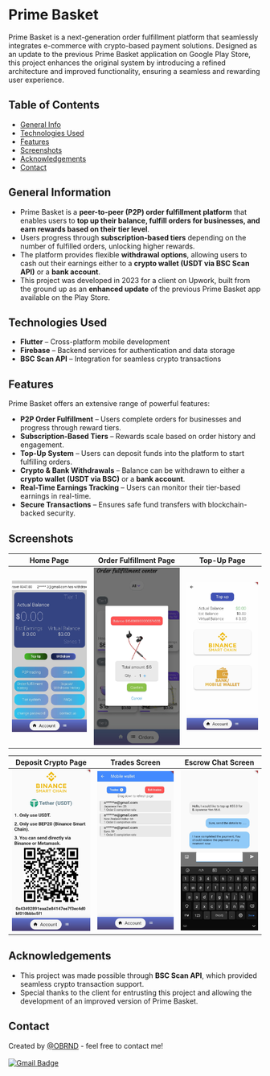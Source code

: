 # Prime Basket

Prime Basket is a next-generation order fulfillment platform that seamlessly integrates e-commerce with crypto-based payment solutions. Designed as an update to the previous Prime Basket application on Google Play Store, this project enhances the original system by introducing a refined architecture and improved functionality, ensuring a seamless and rewarding user experience.

## Table of Contents
* [General Info](#general-information)
* [Technologies Used](#technologies-used)
* [Features](#features)
* [Screenshots](#screenshots)
* [Acknowledgements](#acknowledgements)
* [Contact](#contact)

## General Information
- Prime Basket is a **peer-to-peer (P2P) order fulfillment platform** that enables users to **top up their balance, fulfill orders for businesses, and earn rewards based on their tier level**.
- Users progress through **subscription-based tiers** depending on the number of fulfilled orders, unlocking higher rewards.
- The platform provides flexible **withdrawal options**, allowing users to cash out their earnings either to a **crypto wallet (USDT via BSC Scan API)** or a **bank account**.
- This project was developed in 2023 for a client on Upwork, built from the ground up as an **enhanced update** of the previous Prime Basket app available on the Play Store.

## Technologies Used
- **Flutter** – Cross-platform mobile development
- **Firebase** – Backend services for authentication and data storage
- **BSC Scan API** – Integration for seamless crypto transactions

## Features
Prime Basket offers an extensive range of powerful features:
- **P2P Order Fulfillment** – Users complete orders for businesses and progress through reward tiers.
- **Subscription-Based Tiers** – Rewards scale based on order history and engagement.
- **Top-Up System** – Users can deposit funds into the platform to start fulfilling orders.
- **Crypto & Bank Withdrawals** – Balance can be withdrawn to either a **crypto wallet (USDT via BSC)** or a **bank account**.
- **Real-Time Earnings Tracking** – Users can monitor their tier-based earnings in real-time.
- **Secure Transactions** – Ensures safe fund transfers with blockchain-backed security.

## Screenshots

| Home Page              | Order Fulfillment Page  | Top-Up Page            |
| ---------------------- | ---------------------- | ---------------------- |
| ![Home](Screenshots/Home.jpg) | ![Orders](Screenshots/Orders.jpg) | ![Top-Up](Screenshots/Topup.jpg) |

| Deposit Crypto Page   | Trades Screen          | Escrow Chat Screen     |
| ---------------------- | ---------------------- | ---------------------- |
| ![Deposit](Screenshots/DepositCrypto.jpg) | ![Trades](Screenshots/Trades.jpg) | ![Escrow](Screenshots/EscrowChat.jpg) |

## Acknowledgements
- This project was made possible through **BSC Scan API**, which provided seamless crypto transaction support.
- Special thanks to the client for entrusting this project and allowing the development of an improved version of Prime Basket.

## Contact
Created by [@OBRND](https://github.com/OBRND) - feel free to contact me!</br></br>
<a href="mailto:obsannew@gmail.com">
    <img src="https://img.shields.io/badge/-obsannew@gmail.com-c14438?style=flat-square&logo=Gmail&logoColor=white" alt="Gmail Badge">
</a>
